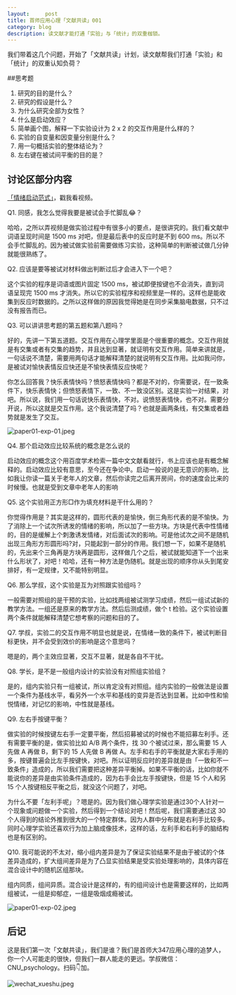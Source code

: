 ```yaml
---
layout:     post
title: 首师应用心理「文献共读」001
category: blog
description: 读文献才能打通「实验」与「统计」的双重枷锁。
---
```


我们带着这几个问题，开始了「文献共读」计划，读文献帮我们打通「实验」和「统计」的双重认知负荷？

##思考题

1. 研究的目的是什么？
2. 研究的假设是什么？
3. 为什么研究全部为女性？
4. 什么是启动效应？
5. 简单画个图，解释一下实验设计为 2 x 2 的交互作用是什么样的？
6. 实验的自变量和因变量分别是什么？
7. 用一句概括实验的整体结论为？
8. 左右键在被试间平衡的目的是？

## 讨论区部分内容

[「情绪启动范式」](http://1257355643.vod2.myqcloud.com/a589a973vodtranscq1257355643/10441c9e5285890789447844265/v.f30.mp4)，戳我看视频。

Q1. 同感，我怎么觉得我要是被试会手忙脚乱😂？

哈哈，之所以弄视频是做实验过程中有很多小的要点，是很讲究的。我们看文献中词语呈现时间是 1500 ms 对吧，但是最后表中的反应时是不到 600 ms。所以不会手忙脚乱的。因为被试做实验前需要做练习实验，这种简单的判断被试做几分钟就能很熟练了。

Q2. 应该是要等被试对材料做出判断过后才会进入下一个吧？

这个实验的程序是词语或图片固定 1500 ms，被试即便按键也不会消失，直到词语呈现完 1500 ms 才消失。所以它的实验程序和视频里是一样的。这样也是能收集到反应时数据的。之所以这样做的原因我觉得她是在同步采集脑电数据，只不过没有报告而已。

Q3. 可以讲讲思考题的第五题和第八题吗？

好的，先讲一下第五道题。交互作用在心理学里面是个很重要的概念。交互作用就是有交集或者有交集的趋势，并且达到显著，就证明有交互作用。简单来讲就是，一句话说不清楚，需要用两句话才能解释清楚的就说明有交互作用。比如我问你，是被试对愉快表情反应快还是不愉快表情反应快呢？

你怎么回答我？快乐表情快吗？愤怒表情快吗？都是不对的，你需要说，在一致条件下，快乐表情快；但愤怒表情下，一致、不一致没区别。这是实验一对结果，对吧。所以说，我们用一句话说快乐表情快，不对。说愤怒表情快，也不对。需要分开说，所以这就是交互作用。这个我说清楚了吗？也就是画两条线，有交集或者趋势就是发生了交互。

![paper01-exp-01.jpeg](http://pics.zapp926.top/cnu/paper01-exp-01.jpeg)

Q4. 那个启动效应比较系统的概念是怎么说的

启动效应的概念这个用百度学术检索一篇中文文献看就行，书上应该也是有概念解释的。启动效应比较有意思，至今还在争论中。启动一般说的是无意识的影响，比如我让你读一篇关于老年人的文章，然后你读完之后离开房间，你的速度会比来的时候慢。也就是受到文章中老年人的影响

Q5. 这个实验用正方形□作为填充材料是干什么用的？

你觉得作用是？其实是这样的，圆形代表的是愉快，倒三角形代表的是不愉快。为了消除上一个试次所诱发的情绪的影响，所以加了一些方块。方块是代表中性情绪的，目的是缓解上个刺激诱发情绪，对后面试次的影响。可是他试次之间不是随机出现三角形方形圆形吗?对，只能起到一部分的作用。我们想一下，如果不是随机的，先出来个三角再是方块再是圆形，这样做几个之后，被试就能知道下一个出来什么形状了，对吧！哈哈，还有一种方法是伪随机。就是出现的顺序你从头到尾安排好，有一定规律，又不能特别明显。

Q6. 那么学叔，这个实验是互为对照跟实验组吗？

一般需要对照组的是干预的实验，比如找两组被试测学习成绩，然后一组试试新的教学方法。一组还是原来的教学方法。然后后测成绩，做个 t 检验。这个实验设置两个条件就能解释清楚它想考察的问题和目的了。

Q7. 学叔，实验二的交互作用不明显也就是说，在情绪一致的条件下，被试判断目标更快，并不会受到效价的影响是这个意思吗？

嗯是的，两个主效应显著，交互不显著，就是各自不干扰。

Q8. 学长，是不是一般组内设计的实验没有对照组实验组？

是的，组内实验只有一组被试，所以肯定没有对照组。组内实验的一般做法是设置一个条件为基线水平，看另外一个水平和基线的变异是否达到显著。比如中性和愉悦情绪，对记忆的影响，中性就是基线。

Q9. 左右手按键平衡？

做实验的时候按键左右手一定要平衡，然后招募被试的时候也不能招募左利手。还有需要平衡的是，做实验比如 A/B 两个条件，找 30 个被试过来，那么需要 15 人先做 A 再做 B，剩下的 15 人先做 B 再做 A。左手和右手的平衡就是大家右手用的多，按键普遍会比左手按键快，对吧。所以证明反应时的差异就是由「一致和不一致条件」造成的，所以我们需要把这种差异平衡掉。如果不平衡的话，比如你就不能说你的差异是由实验条件造成的，因为右手会比左手按键快，但是 15 个人和另 15 个人按键相反平衡之后，就没这个问题了，对吧。

为什么不要「左利手呢」？嗯是的。因为我们做心理学实验是通过30个人针对一个现象或问题做一个实验，然后得到一个结论对吧！然后呢，我们需要通过这 30 个人得到的结论外推到很大的一个特定群体。因为人群中分布就是右利手比较多。同时心理学实验还喜欢行为加上脑成像技术，这样的话，左利手和右利手的脑结构也是有区别的。

Q10. 我可能说的不太对，缩小组内差异是为了保证实验结果不是由于被试的个体差异造成的，扩大组间差异是为了凸显实验结果是受实验处理影响的，具体内容在混合设计中的随机区组那块。

组内同质，组间异质。混合设计是这样的，有的组间设计也是需要这样的，比如两组被试，一组是抑郁症，一组是吸烟成瘾被试。

![paper01-exp-02.jpeg](http://pics.zapp926.top/cnu/paper01-exp-02.jpeg)

## 后记

这是我们第一次「文献共读」，我们是谁？我们是首师大347应用心理的追梦人，你一个人可能走的很快，但我们一群人能走的更远。学叔微信：CNU_psychology。扫码👇加。

![wechat_xueshu.jpeg](http://pics.zapp926.top/cnu/wechat_xueshu.jpeg)


